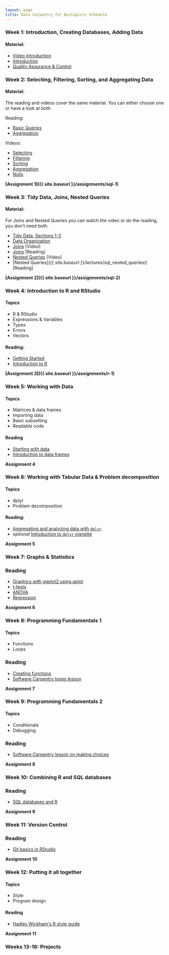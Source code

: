 ```yaml
---
layout: page
title: Data Carpentry for Biologists Schedule
---
```


### Week 1: Introduction, Creating Databases, Adding Data

#### Material:

* [Video Introduction](http://software-carpentry.org/v4/databases/intro.html)
* [Introduction](http://datacarpentry.github.io/sql-ecology/00-sql-introduction.html)
* [Quality Assurance & Control](http://datacarpentry.github.io/spreadsheet-ecology-lesson/04-quality-control.html)

### Week 2: Selecting, Filtering, Sorting, and Aggregating Data

#### Material:

The reading and videos cover the same material. You can either choose one or
have a look at both.

Reading:

* [Basic Queries](http://datacarpentry.github.io/sql-ecology/01-sql-basic-queries.html)
* [Aggregation](http://datacarpentry.github.io/sql-ecology/02-sql-aggregation.html)

Videos:

* [Selecting](http://software-carpentry.org/v4/databases/select.html)
* [Filtering](http://software-carpentry.org/v4/databases/filter.html)
* [Sorting](http://software-carpentry.org/v4/databases/sort.html)
* [Aggregation](http://software-carpentry.org/v4/databases/aggregation.html)
* [Nulls](http://software-carpentry.org/v4/databases/null.html)

**[Assignment 1]({{ site.baseurl }}/assignments/sql-1)**

### Week 3: Tidy Data, Joins, Nested Queries

#### Material:

For Joins and Nested Queries  you can watch the video or do the reading, you don't need both.

* [Tidy Data, Sections 1-3](http://vita.had.co.nz/papers/tidy-data.pdf)
* [Data Organization](http://kbroman.org/dataorg/)
* [Joins](http://software-carpentry.org/v4/databases/join.html) [Video]
* [Joins](http://datacarpentry.github.io/sql-ecology/03-sql-joins-aliases.html) [Reading]
* [Nested Queries](http://software-carpentry.org/v4/databases/nested.html)
  [Video]
* [Nested Queries]({{ site.baseurl }}/lectures/sql_nested_queries/) [Reading]

**[Assignment 2]({{ site.baseurl }}/assignments/sql-2)**

### Week 4: Introduction to R and RStudio

#### Topics

* R & RStudio
* Expressions & Variables
* Types
* Errors
* Vectors

#### Reading:

* [Getting Started](http://datacarpentry.github.io/R-ecology/00-before-we-start.html)
* [Introduction to R](http://datacarpentry.github.io/R-ecology/01-intro-to-R.html)

**[Assignment 3]({{ site.baseurl }}/assignments/r-1)**

### Week 5: Working with Data

#### Topics

* Matrices & data frames
* Importing data
* Basic subsetting
* Readable code

#### Reading

* [Starting with data](http://datacarpentry.github.io/R-ecology/02-starting-with-data.html)
* [Introduction to data frames](http://datacarpentry.github.io/R-ecology/03-data-frames.html)
<!--TODO: Add reading on subsetting data frames -->

**Assignment 4**

### Week 6: Working with Tabular Data & Problem decomposition

#### Topics

* dplyr
* Problem decomposition

#### Reading:

* [Aggregating and analyzing data with `dplyr`](http://datacarpentry.github.io/R-ecology/04-dplyr.html)
* *optional* [Introduction to `dplyr` vignette](https://cran.rstudio.com/web/packages/dplyr/vignettes/introduction.html)

**Assignment 5**

### Week 7: Graphs & Statistics

### Reading

* [Graphics with ggplot2 using qplot](http://statmethods.net/advgraphs/ggplot2.html)
* [t-tests](http://statmethods.net/stats/ttest.html)
* [ANOVA](http://statmethods.net/stats/anova.html)
* [Regression](http://statmethods.net/stats/regression.html)

**Assignment 6**

### Week 8: Programming Fundamentals 1

#### Topics

* Functions
* Loops

### Reading

* [Creating functions](http://swcarpentry.github.io/r-novice-inflammation/02-func-R.html)
* [Software Carpentry loops lesson](http://swcarpentry.github.io/r-novice-inflammation/03-loops-R.html)

**Assignment 7**

### Week 9: Programming Fundamentals 2

#### Topics

* Conditionals
* Debugging

### Reading

* [Software Carpentry lesson on making choices](http://swcarpentry.github.io/r-novice-inflammation/04-cond.html)

**Assignment 8**

### Week 10: Combining R and SQL databases

### Reading

* [SQL databases and R](http://datacarpentry.github.io/R-ecology/05-r-and-sql)

**Assignment 9**

### Week 11: Version Control

### Reading

* [Git basics in RStudio](http://nicercode.github.io/git/rstudio.html)

**Assignment 10**

### Week 12: Putting it all together

#### Topics

* Style
* Program design

#### Reading

* [Hadley Wickham's R style guide](http://r-pkgs.had.co.nz/style.html)

**Assignment 11**

### Weeks 13-16: Projects
